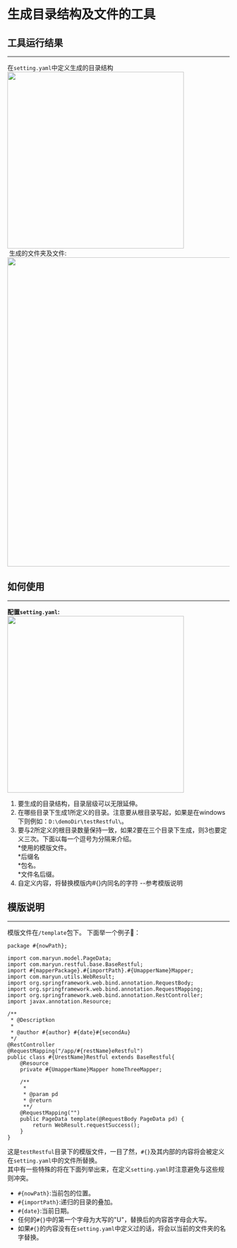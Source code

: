 # 生成目录结构及文件的工具
## 工具运行结果
--------------
  在`setting.yaml`中定义生成的目录结构<br/>
<img src='https://github.com/Rellopn/generateDF/blob/master/img/img3.png' height='400px' weight='450px'/><br/>
  生成的文件夹及文件:
<img src='https://github.com/Rellopn/generateDF/blob/master/img/img2.png' height='700px' weight='600px' />
## 如何使用
--------------
**配置`setting.yaml`:**<br/>
<img src='https://github.com/Rellopn/generateDF/blob/master/img/img1.png' height='400px' weight='450px'/><br/>
1. 要生成的目录结构，目录层级可以无限延伸。
2. 在哪些目录下生成1所定义的目录。注意要从根目录写起，如果是在windows下则例如：`D:\demoDir\testRestful\`。
3. 要与2所定义的根目录数量保持一致，如果2要在三个目录下生成，则3也要定义三次。下面以每一个逗号为分隔来介绍。<br/>
  *使用的模版文件。<br/>
  *后缀名<br/>
  *包名。<br/>
  *文件名后缀。<br/>
4. 自定义内容，将替换模版内#{}内同名的字符 --参考模版说明
## 模版说明
-----------------
模版文件在`/template`包下。
下面举一个例子🌰：
```
package #{nowPath};

import com.maryun.model.PageData;
import com.maryun.restful.base.BaseRestful;
import #{mapperPackage}.#{importPath}.#{UmapperName}Mapper;
import com.maryun.utils.WebResult;
import org.springframework.web.bind.annotation.RequestBody;
import org.springframework.web.bind.annotation.RequestMapping;
import org.springframework.web.bind.annotation.RestController;
import javax.annotation.Resource;

/**
 * @Descriptkon
 *
 * @author #{author} #{date}#{secondAu}
 */
@RestController
@RequestMapping("/app/#{restName}eRestful")
public class #{UrestName}Restful extends BaseRestful{
    @Resource
    private #{UmapperName}Mapper homeThreeMapper;

    /**
     *
     * @param pd
     * @return
     **/
    @RequestMapping("")
    public PageData template(@RequestBody PageData pd) {
        return WebResult.requestSuccess();
    }
}
```
这是`testRestful`目录下的模版文件，一目了然，`#{}`及其内部的内容将会被定义在`setting.yaml`中的文件所替换。<br/>
其中有一些特殊的将在下面列举出来，在定义`setting.yaml`时注意避免与这些规则冲突。
- `#{nowPath}`:当前包的位置。
- `#{importPath}`:递归的目录的叠加。
- `#{date}`:当前日期。
- 任何的`#{}`中的第一个字母为大写的"U"，替换后的内容首字母会大写。
- 如果`#{}`的内容没有在`setting.yaml`中定义过的话，将会以当前的文件夹的名字替换。
